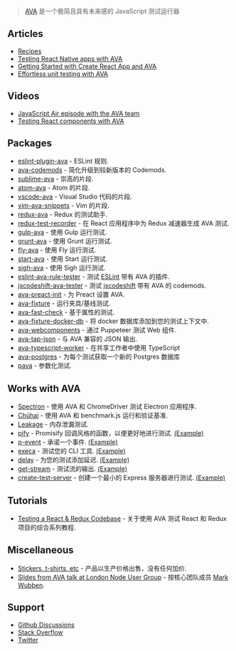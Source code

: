 <div class="github-widget" data-repo="avajs/awesome-ava"></div>
<script async src="https://pagead2.googlesyndication.com/pagead/js/adsbygoogle.js"></script><ins class="adsbygoogle" style="display:block" data-ad-client="ca-pub-6890694312814945" data-ad-slot="5473692530" data-ad-format="auto"  data-full-width-responsive="true"></ins><script>(adsbygoogle = window.adsbygoogle || []).push({});</script>

> [AVA](https://avajs.dev) 是一个极简且具有未来感的 JavaScript 测试运行器



## Articles

- [Recipes](https://github.com/avajs/ava/tree/main/docs/recipes)
- [Testing React Native apps with AVA](https://shift.infinite.red/testing-the-bejeezus-out-of-react-native-apps-with-ava-330f51f8f6c3)
- [Getting Started with Create React App and AVA](https://semaphoreci.com/community/tutorials/getting-started-with-create-react-app-and-ava)
- [Effortless unit testing with AVA](https://wecodetheweb.com/2016/04/19/effortless-unit-testing-with-ava/)

## Videos

- [JavaScript Air episode with the AVA team](http://jsair.io/ava)
- [Testing React components with AVA](https://www.youtube.com/watch?v=RxLW6-3dk5A)

## Packages

- [eslint-plugin-ava](https://github.com/avajs/eslint-plugin-ava) - ESLint 规则.
- [ava-codemods](https://github.com/jamestalmage/ava-codemods) - 简化升级到较新版本的 Codemods.
- [sublime-ava](https://github.com/avajs/sublime-ava) - 崇高的片段.
- [atom-ava](https://github.com/avajs/atom-ava) - Atom 的片段.
- [vscode-ava](https://github.com/samverschueren/vscode-ava) - Visual Studio 代码的片段.
- [vim-ava-snippets](https://github.com/ahmedelgabri/vim-ava-snippets) - Vim 的片段.
- [redux-ava](https://github.com/sotojuan/redux-ava) - Redux 的测试助手.
- [redux-test-recorder](https://github.com/conorhastings/redux-test-recorder) - 在 React 应用程序中为 Redux 减速器生成 AVA 测试.
- [gulp-ava](https://github.com/avajs/gulp-ava) - 使用 Gulp 运行测试.
- [grunt-ava](https://github.com/avajs/grunt-ava) - 使用 Grunt 运行测试.
- [fly-ava](https://github.com/pine/fly-ava) - 使用 Fly 运行测试.
- [start-ava](https://github.com/start-runner/ava) - 使用 Start 运行测试.
- [sigh-ava](https://github.com/unlight/sigh-ava) - 使用 Sigh 运行测试.
- [eslint-ava-rule-tester](https://github.com/jfmengels/eslint-ava-rule-tester) - 测试 [ESLint](https://github.com/eslint/eslint) 带有 AVA 的插件.
- [jscodeshift-ava-tester](https://github.com/jfmengels/jscodeshift-ava-tester) - 测试 [jscodeshift](https://github.com/facebook/jscodeshift) 带有 AVA 的 codemods.
- [ava-preact-init](https://github.com/avajs/ava-preact-init) - 为 Preact 设置 AVA.
- [ava-fixture](https://github.com/unional/ava-fixture) - 运行夹具/基线测试.
- [ava-fast-check](https://github.com/dubzzz/ava-fast-check) - 基于属性的测试.
- [ava-fixture-docker-db](https://github.com/cdaringe/ava-fixture-docker-db) - 将 docker 数据库添加到您的测试上下文中.
- [ava-webcomponents](https://github.com/Wildhoney/ava-webcomponents) - 通过 Puppeteer 测试 Web 组件.
- [ava-tap-json](https://github.com/yovasx2/ava-tap-json) - 与 AVA 兼容的 JSON 输出.
- [ava-typescript-worker](https://github.com/seamapi/ava-typescript-worker) - 在共享工作者中使用 TypeScript
- [ava-postgres](https://github.com/seamapi/ava-postgres) - 为每个测试获取一个新的 Postgres 数据库
- [pava](https://github.com/TomerAberbach/pava) - 参数化测试.

## Works with AVA

- [Spectron](https://github.com/electron/spectron#with-ava) - 使用 AVA 和 ChromeDriver 测试 Electron 应用程序.
- [Chūhai](https://github.com/Hypercubed/chuhai) - 使用 AVA 和 benchmark.js 运行和验证基准.
- [Leakage](https://github.com/andywer/leakage#usage-with-ava--tape) - 内存泄漏测试.
- [pify](https://github.com/sindresorhus/pify) - Promisify 回调风格的函数，以便更好地进行测试. [(Example)](https://github.com/sindresorhus/registry-url/blob/eb1f0e01722208366c9199b96235fd043ec162ae/test.js#L6)
- [p-event](https://github.com/sindresorhus/p-event) - 承诺一个事件. [(Example)](https://github.com/sindresorhus/gulp-debug/blob/4db5871594742a346d17aa9b34f43c87d4e54934/test.js#L42-L44)
- [execa](https://github.com/sindresorhus/execa) - 测试您的 CLI 工具. [(Example)](https://github.com/sindresorhus/active-win-cli/blob/d01813762b304102d1fee147855481e9f38c8517/test.js#L5-L6)
- [delay](https://github.com/sindresorhus/delay) - 为您的测试添加延迟. [(Example)](https://github.com/sindresorhus/p-queue/blob/a3a5cadefc2b54269f4939bb34e8dc180c3bd800/test.js#L39)
- [get-stream](https://github.com/sindresorhus/get-stream) - 测试流的输出. [(Example)](https://github.com/sindresorhus/ora/blob/4ceeedd51795bb88a8033229d198e70cd8a2aff7/test.js#L33-L35)
- [create-test-server](https://github.com/lukechilds/create-test-server) - 创建一个最小的 Express 服务器进行测试. [(Example)](https://github.com/lukechilds/clone-response/blob/11f5870e4e1b039e2d9a8f1f72d45fd1b9706bf3/test/clone-response.js)

## Tutorials

- [Testing a React & Redux Codebase](http://silvenon.com/testing-react-and-redux/) - 关于使用 AVA 测试 React 和 Redux 项目的综合系列教程.

## Miscellaneous

- [Stickers, t-shirts, etc](https://www.redbubble.com/people/sindresorhus/works/30330590-ava-logo) - 产品以生产价格出售，没有任何加价.
- [Slides from AVA talk at London Node User Group](https://speakerdeck.com/novemberborn/ava-at-lnug) - 按核心团队成员 [Mark Wubben](https://github.com/novemberborn).

## Support

- [Github Discussions](https://github.com/avajs/ava/discussions)
- [Stack Overflow](https://stackoverflow.com/questions/tagged/ava)
- [Twitter](https://twitter.com/ava__js)
